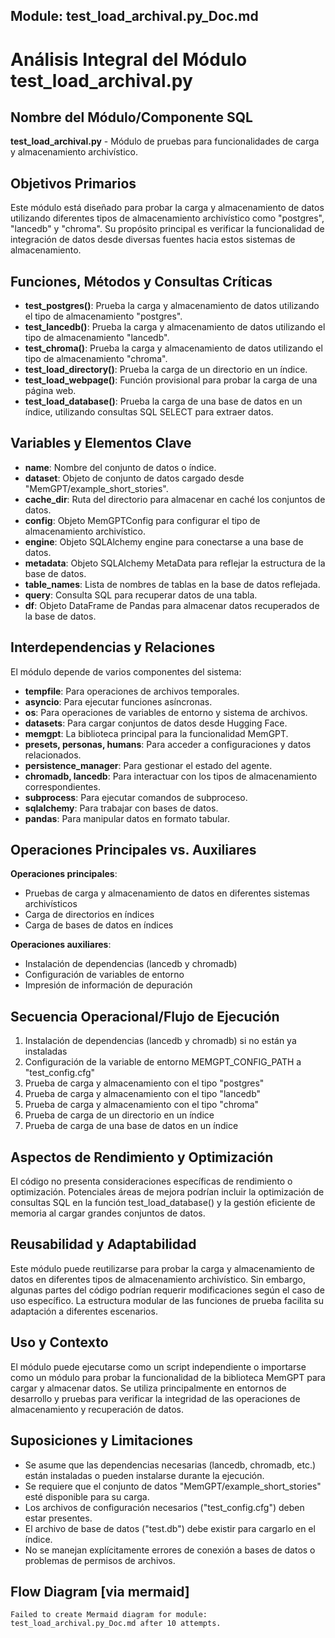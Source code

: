 ## Module: test_load_archival.py_Doc.md

# Análisis Integral del Módulo test_load_archival.py

## Nombre del Módulo/Componente SQL
**test_load_archival.py** - Módulo de pruebas para funcionalidades de carga y almacenamiento archivístico.

## Objetivos Primarios
Este módulo está diseñado para probar la carga y almacenamiento de datos utilizando diferentes tipos de almacenamiento archivístico como "postgres", "lancedb" y "chroma". Su propósito principal es verificar la funcionalidad de integración de datos desde diversas fuentes hacia estos sistemas de almacenamiento.

## Funciones, Métodos y Consultas Críticas
- **test_postgres()**: Prueba la carga y almacenamiento de datos utilizando el tipo de almacenamiento "postgres".
- **test_lancedb()**: Prueba la carga y almacenamiento de datos utilizando el tipo de almacenamiento "lancedb".
- **test_chroma()**: Prueba la carga y almacenamiento de datos utilizando el tipo de almacenamiento "chroma".
- **test_load_directory()**: Prueba la carga de un directorio en un índice.
- **test_load_webpage()**: Función provisional para probar la carga de una página web.
- **test_load_database()**: Prueba la carga de una base de datos en un índice, utilizando consultas SQL SELECT para extraer datos.

## Variables y Elementos Clave
- **name**: Nombre del conjunto de datos o índice.
- **dataset**: Objeto de conjunto de datos cargado desde "MemGPT/example_short_stories".
- **cache_dir**: Ruta del directorio para almacenar en caché los conjuntos de datos.
- **config**: Objeto MemGPTConfig para configurar el tipo de almacenamiento archivístico.
- **engine**: Objeto SQLAlchemy engine para conectarse a una base de datos.
- **metadata**: Objeto SQLAlchemy MetaData para reflejar la estructura de la base de datos.
- **table_names**: Lista de nombres de tablas en la base de datos reflejada.
- **query**: Consulta SQL para recuperar datos de una tabla.
- **df**: Objeto DataFrame de Pandas para almacenar datos recuperados de la base de datos.

## Interdependencias y Relaciones
El módulo depende de varios componentes del sistema:
- **tempfile**: Para operaciones de archivos temporales.
- **asyncio**: Para ejecutar funciones asíncronas.
- **os**: Para operaciones de variables de entorno y sistema de archivos.
- **datasets**: Para cargar conjuntos de datos desde Hugging Face.
- **memgpt**: La biblioteca principal para la funcionalidad MemGPT.
- **presets, personas, humans**: Para acceder a configuraciones y datos relacionados.
- **persistence_manager**: Para gestionar el estado del agente.
- **chromadb, lancedb**: Para interactuar con los tipos de almacenamiento correspondientes.
- **subprocess**: Para ejecutar comandos de subproceso.
- **sqlalchemy**: Para trabajar con bases de datos.
- **pandas**: Para manipular datos en formato tabular.

## Operaciones Principales vs. Auxiliares
**Operaciones principales**:
- Pruebas de carga y almacenamiento de datos en diferentes sistemas archivísticos
- Carga de directorios en índices
- Carga de bases de datos en índices

**Operaciones auxiliares**:
- Instalación de dependencias (lancedb y chromadb)
- Configuración de variables de entorno
- Impresión de información de depuración

## Secuencia Operacional/Flujo de Ejecución
1. Instalación de dependencias (lancedb y chromadb) si no están ya instaladas
2. Configuración de la variable de entorno MEMGPT_CONFIG_PATH a "test_config.cfg"
3. Prueba de carga y almacenamiento con el tipo "postgres"
4. Prueba de carga y almacenamiento con el tipo "lancedb"
5. Prueba de carga y almacenamiento con el tipo "chroma"
6. Prueba de carga de un directorio en un índice
7. Prueba de carga de una base de datos en un índice

## Aspectos de Rendimiento y Optimización
El código no presenta consideraciones específicas de rendimiento o optimización. Potenciales áreas de mejora podrían incluir la optimización de consultas SQL en la función test_load_database() y la gestión eficiente de memoria al cargar grandes conjuntos de datos.

## Reusabilidad y Adaptabilidad
Este módulo puede reutilizarse para probar la carga y almacenamiento de datos en diferentes tipos de almacenamiento archivístico. Sin embargo, algunas partes del código podrían requerir modificaciones según el caso de uso específico. La estructura modular de las funciones de prueba facilita su adaptación a diferentes escenarios.

## Uso y Contexto
El módulo puede ejecutarse como un script independiente o importarse como un módulo para probar la funcionalidad de la biblioteca MemGPT para cargar y almacenar datos. Se utiliza principalmente en entornos de desarrollo y pruebas para verificar la integridad de las operaciones de almacenamiento y recuperación de datos.

## Suposiciones y Limitaciones
- Se asume que las dependencias necesarias (lancedb, chromadb, etc.) están instaladas o pueden instalarse durante la ejecución.
- Se requiere que el conjunto de datos "MemGPT/example_short_stories" esté disponible para su carga.
- Los archivos de configuración necesarios ("test_config.cfg") deben estar presentes.
- El archivo de base de datos ("test.db") debe existir para cargarlo en el índice.
- No se manejan explícitamente errores de conexión a bases de datos o problemas de permisos de archivos.
## Flow Diagram [via mermaid]
```mermaid
Failed to create Mermaid diagram for module: test_load_archival.py_Doc.md after 10 attempts.
```
